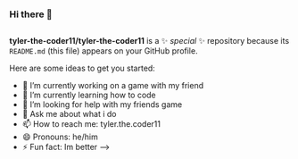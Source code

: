 ### Hi there 👋

##
**tyler-the-coder11/tyler-the-coder11** is a ✨ _special_ ✨ repository because its `README.md` (this file) appears on your GitHub profile.

Here are some ideas to get you started:

- 🔭 I’m currently working on a game with my friend
- 🌱 I’m currently learning how to code
- 🤔 I’m looking for help with my friends game
- 💬 Ask me about what i do
- 📫 How to reach me: tyler.the.coder11
- 😄 Pronouns: he/him
- ⚡ Fun fact: Im better
-->

